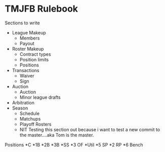 TMJFB Rulebook
=======

Sections to write
* League Makeup
  * Members
  * Payout
* Roster Makeup
  * Contract types
  * Position limits
  * Positions
* Transactions
  * Waiver
  * Sign
* Auction
  * Auction
  * Minor league drafts
* Arbitration
* Season
  * Schedule
  * Matchups
  * Playoff Rosters
  * NIT
  Testing this section out because i want to test a new commit to the master....aka Tom is the master.
  
  
  
Positions
*C
*1B
*2B
*3B
*SS
*3 OF
*Util
*5 SP
*2 RP
*6 Bench
